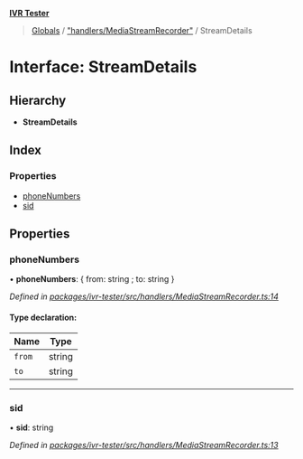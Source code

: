 **[IVR Tester](../README.md)**

> [Globals](../README.md) / ["handlers/MediaStreamRecorder"](../modules/_handlers_mediastreamrecorder_.md) / StreamDetails

# Interface: StreamDetails

## Hierarchy

* **StreamDetails**

## Index

### Properties

* [phoneNumbers](_handlers_mediastreamrecorder_.streamdetails.md#phonenumbers)
* [sid](_handlers_mediastreamrecorder_.streamdetails.md#sid)

## Properties

### phoneNumbers

•  **phoneNumbers**: { from: string ; to: string  }

*Defined in [packages/ivr-tester/src/handlers/MediaStreamRecorder.ts:14](https://github.com/SketchingDev/ivr-tester/blob/cbdfab7/packages/ivr-tester/src/handlers/MediaStreamRecorder.ts#L14)*

#### Type declaration:

Name | Type |
------ | ------ |
`from` | string |
`to` | string |

___

### sid

•  **sid**: string

*Defined in [packages/ivr-tester/src/handlers/MediaStreamRecorder.ts:13](https://github.com/SketchingDev/ivr-tester/blob/cbdfab7/packages/ivr-tester/src/handlers/MediaStreamRecorder.ts#L13)*
